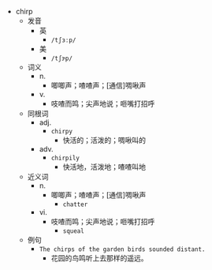 - chirp
  - 发音
    - 英
      - `/tʃɜːp/`
    - 美
      - `/tʃɝp/`
  - 词义
    - n.
      - 唧唧声；喳喳声；[通信]啁啾声
    - v.
      - 吱喳而鸣；尖声地说；咂嘴打招呼
  - 同根词
    - adj.
      - `chirpy`
        - 快活的；活泼的；啁啾叫的
    - adv.
      - `chirpily`
        - 快活地，活泼地；喳喳叫地
  - 近义词
    - n.
      - 唧唧声；喳喳声；[通信]啁啾声
        - `chatter`
    - vi.
      - 吱喳而鸣；尖声地说；咂嘴打招呼
        - `squeal`
  - 例句
    - `The chirps of the garden birds sounded distant.`
      - 花园的鸟鸣听上去那样的遥远。

